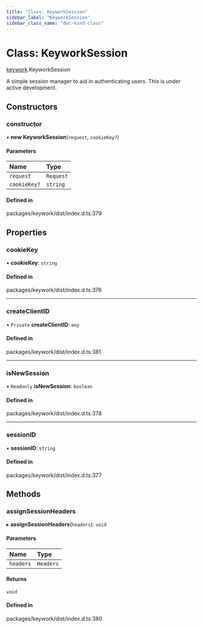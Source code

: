 ```yaml
---
title: "Class: KeyworkSession"
sidebar_label: "KeyworkSession"
sidebar_class_name: "doc-kind-class"
---
```


# Class: KeyworkSession

[keywork](../modules/keywork).KeyworkSession

A simple session manager to aid in authenticating users.
This is under active development.

## Constructors

### constructor

• **new KeyworkSession**(`request`, `cookieKey?`)

#### Parameters

| Name | Type |
| :------ | :------ |
| `request` | `Request` |
| `cookieKey?` | `string` |

#### Defined in

packages/keywork/dist/index.d.ts:379

## Properties

### cookieKey

• **cookieKey**: `string`

#### Defined in

packages/keywork/dist/index.d.ts:376

___

### createClientID

• `Private` **createClientID**: `any`

#### Defined in

packages/keywork/dist/index.d.ts:381

___

### isNewSession

• `Readonly` **isNewSession**: `boolean`

#### Defined in

packages/keywork/dist/index.d.ts:378

___

### sessionID

• **sessionID**: `string`

#### Defined in

packages/keywork/dist/index.d.ts:377

## Methods

### assignSessionHeaders

▸ **assignSessionHeaders**(`headers`): `void`

#### Parameters

| Name | Type |
| :------ | :------ |
| `headers` | `Headers` |

#### Returns

`void`

#### Defined in

packages/keywork/dist/index.d.ts:380
